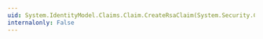 ```yaml
---
uid: System.IdentityModel.Claims.Claim.CreateRsaClaim(System.Security.Cryptography.RSA)
internalonly: False
---
```


